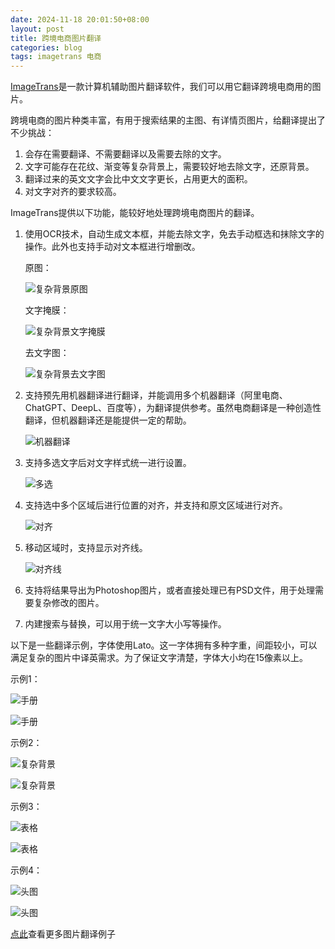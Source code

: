 ```yaml
---
date: 2024-11-18 20:01:50+08:00
layout: post
title: 跨境电商图片翻译
categories: blog
tags: imagetrans 电商
---
```


[ImageTrans](/zh/imagetrans/)是一款计算机辅助图片翻译软件，我们可以用它翻译跨境电商用的图片。

跨境电商的图片种类丰富，有用于搜索结果的主图、有详情页图片，给翻译提出了不少挑战：

1. 会存在需要翻译、不需要翻译以及需要去除的文字。
2. 文字可能存在花纹、渐变等复杂背景上，需要较好地去除文字，还原背景。
3. 翻译过来的英文文字会比中文文字更长，占用更大的面积。
4. 对文字对齐的要求较高。


ImageTrans提供以下功能，能较好地处理跨境电商图片的翻译。

1. 使用OCR技术，自动生成文本框，并能去除文字，免去手动框选和抹除文字的操作。此外也支持手动对文本框进行增删改。

   原图：
   
   ![复杂背景原图](/gallery/projects/e-commerce/complex-background.webp)
   
   文字掩膜：
   
   ![复杂背景文字掩膜](/album/e-commerce/complex-background.jpg-mask.png)
   
   去文字图：
   
   ![复杂背景去文字图](/album/e-commerce/complex-background.jpg-text-removed.jpg)
2. 支持预先用机器翻译进行翻译，并能调用多个机器翻译（阿里电商、ChatGPT、DeepL、百度等），为翻译提供参考。虽然电商翻译是一种创造性翻译，但机器翻译还是能提供一定的帮助。

   ![机器翻译](/album/e-commerce/machine-translation.jpg)
   
3. 支持多选文字后对文字样式统一进行设置。

    ![多选](/album/e-commerce/multiple-selection.jpg)


4. 支持选中多个区域后进行位置的对齐，并支持和原文区域进行对齐。

   ![对齐](/album/e-commerce/alignment.jpg)
   
5. 移动区域时，支持显示对齐线。

   ![对齐线](/album/e-commerce/alignment-line.jpg)
   
6. 支持将结果导出为Photoshop图片，或者直接处理已有PSD文件，用于处理需要复杂修改的图片。
7. 内建搜索与替换，可以用于统一文字大小写等操作。

以下是一些翻译示例，字体使用Lato。这一字体拥有多种字重，间距较小，可以满足复杂的图片中译英需求。为了保证文字清楚，字体大小均在15像素以上。

示例1：

![手册](/gallery/projects/e-commerce/manual.webp)

![手册](/gallery/projects/e-commerce/out/manual.webp)

示例2：

![复杂背景](/gallery/projects/e-commerce/complex-background.webp)

![复杂背景](/gallery/projects/e-commerce/out/complex-background.webp)


示例3：

![表格](/gallery/projects/e-commerce/table.webp)

![表格](/gallery/projects/e-commerce/out/table.webp)


示例4：

![头图](/gallery/projects/e-commerce/overview.webp)

![头图](/gallery/projects/e-commerce/out/overview.webp)


[点此](https://www.basiccat.org/zh/gallery/)查看更多图片翻译例子
